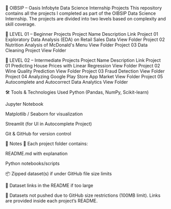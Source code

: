 🌟 OIBSIP – Oasis Infobyte Data Science Internship Projects
This repository contains all the projects I completed as part of the OIBSIP Data Science Internship. The projects are divided into two levels based on complexity and skill coverage.

📁 LEVEL 01 – Beginner Projects
Project Name	Description	Link
Project 01	Exploratory Data Analysis (EDA) on Retail Sales Data	View Folder
Project 02	Nutrition Analysis of McDonald's Menu	View Folder
Project 03	Data Cleaning Project	View Folder

📁 LEVEL 02 – Intermediate Projects
Project Name	Description	Link
Project 01	Predicting House Prices with Linear Regression	View Folder
Project 02	Wine Quality Prediction	View Folder
Project 03	Fraud Detection	View Folder
Project 04	Analyzing Google Play Store App Market	View Folder
Project 05	Autocomplete and Autocorrect Data Analytics	View Folder

🛠 Tools & Technologies Used
Python (Pandas, NumPy, Scikit-learn)

Jupyter Notebook

Matplotlib / Seaborn for visualization

Streamlit (for UI in Autocomplete Project)

Git & GitHub for version control

📌 Notes
📂 Each project folder contains:

README.md with explanation

Python notebooks/scripts

📦 Zipped dataset(s) if under GitHub file size limits

🔗 Dataset links in the README if too large

📁 Datasets not pushed due to GitHub size restrictions (100MB limit). Links are provided inside each project’s README.
